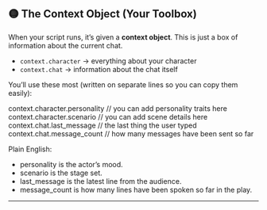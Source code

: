 ## 🟡 The Context Object (Your Toolbox)

When your script runs, it’s given a **context object**. This is just a box of information about the current chat.

* `context.character` → everything about your character
* `context.chat` → information about the chat itself

You’ll use these most (written on separate lines so you can copy them easily):

context.character.personality    // you can add personality traits here
context.character.scenario       // you can add scene details here
context.chat.last\_message        // the last thing the user typed
context.chat.message\_count       // how many messages have been sent so far

Plain English:

* personality is the actor’s mood.
* scenario is the stage set.
* last\_message is the latest line from the audience.
* message\_count is how many lines have been spoken so far in the play.

---
